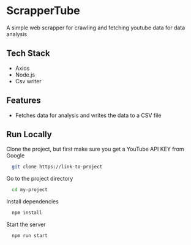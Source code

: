 
# ScrapperTube

A simple web scrapper for crawling and fetching youtube data for data analysis




## Tech Stack


* Axios
* Node.js
* Csv writer


## Features

- Fetches data for analysis and writes the data to a CSV file





## Run Locally

Clone the project, but first make sure you get a YouTube API KEY from Google

```bash
  git clone https://link-to-project
```

Go to the project directory

```bash
  cd my-project
```

Install dependencies

```bash
  npm install
```

Start the server

```bash
  npm run start
```

